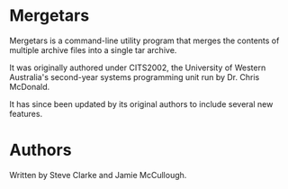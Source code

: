 # Mergetars

Mergetars is a command-line utility program that merges the contents of multiple archive files into a single tar archive.

It was originally authored under CITS2002, the University of Western Australia's second-year systems programming unit run by Dr. Chris McDonald.

It has since been updated by its original authors to include several new features.

# Authors

Written by Steve Clarke and Jamie McCullough.

